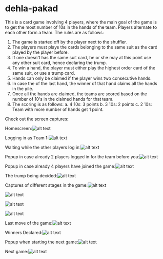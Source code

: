 # dehla-pakad

This is a card game involving 4 players, where the main goal of the game is to get the most number of 10s in the hands of the team. Players alternate to each other form a team.
The rules are as follows:
1. The game is started off by the player next to the shuffler.
2. The players must playe the cards belonging to the same suit as the card played by the player before.
3. If one doesn't has the same suit card, he or she may at this point use any other suit card, hence declaring the trump.
4. To win a hand, the player must either play the highest order card of the same suit, or use a trump card.
5. Hands can only be claimed if the player wins two consecutive hands.
6. In case the of the last hand, the winner of that hand claims all the hands in the pile.
7. Once all the hands are claimed, the teams are scored based on the number of 10's in the claimed hands for that team.
8. The scoring is as follows:
            a. 4 10s: 3 points
            b. 3 10s: 2 points
            c. 2 10s: Team with more number of hands get 1 point.


Check out the screen captures:

Homescreen:![alt text](https://github.com/anandohri/dehla-pakad/blob/main/Screenshots/Capture1.PNG?raw=true)

Logging in as Team 1:![alt text](https://github.com/anandohri/dehla-pakad/blob/main/Screenshots/Capture2.PNG?raw=true)

Waiting while the other players log in:![alt text](https://github.com/anandohri/dehla-pakad/blob/main/Screenshots/Capture3.PNG?raw=true)

Popup in case already 2 players logged in for the team before you:![alt text](https://github.com/anandohri/dehla-pakad/blob/main/Screenshots/Capture4.PNG?raw=true)

Popup in case already 4 players have joined the game:![alt text](https://github.com/anandohri/dehla-pakad/blob/main/Screenshots/Capture5.PNG?raw=true)

The trump being decided:![alt text](https://github.com/anandohri/dehla-pakad/blob/main/Screenshots/Capture9.PNG?raw=true)

Captures of different stages in the game:![alt text](https://github.com/anandohri/dehla-pakad/blob/main/Screenshots/Capture6.PNG?raw=true)

![alt text](https://github.com/anandohri/dehla-pakad/blob/main/Screenshots/Capture7.PNG?raw=true)

![alt text](https://github.com/anandohri/dehla-pakad/blob/main/Screenshots/Capture8.PNG?raw=true)

![alt text](https://github.com/anandohri/dehla-pakad/blob/main/Screenshots/Capture10.PNG?raw=true)

Last move of the game:![alt text](https://github.com/anandohri/dehla-pakad/blob/main/Screenshots/Capture11.PNG?raw=true)

Winners Declared:![alt text](https://github.com/anandohri/dehla-pakad/blob/main/Screenshots/Capture12.PNG?raw=true)

Popup when starting the next game:![alt text](https://github.com/anandohri/dehla-pakad/blob/main/Screenshots/Capture13.PNG?raw=true)

Next game:![alt text](https://github.com/anandohri/dehla-pakad/blob/main/Screenshots/Capture14.PNG?raw=true)

